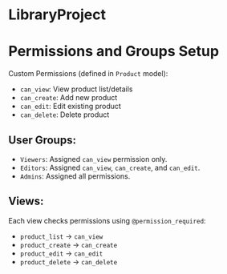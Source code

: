 # LibraryProject
# Permissions and Groups Setup
Custom Permissions (defined in `Product` model):
- `can_view`: View product list/details
- `can_create`: Add new product
- `can_edit`: Edit existing product
- `can_delete`: Delete product

## User Groups:
- `Viewers`: Assigned `can_view` permission only.
- `Editors`: Assigned `can_view`, `can_create`, and `can_edit`.
- `Admins`: Assigned all permissions.

## Views:
Each view checks permissions using `@permission_required`:
- `product_list` → `can_view`
- `product_create` → `can_create`
- `product_edit` → `can_edit`
- `product_delete` → `can_delete`